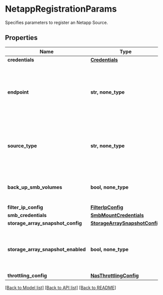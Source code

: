 # NetappRegistrationParams

Specifies parameters to register an Netapp Source.

## Properties
Name | Type | Description | Notes
------------ | ------------- | ------------- | -------------
**credentials** | [**Credentials**](Credentials.md) |  | 
**endpoint** | **str, none_type** | Specifies the Hostname or IP Address Endpoint for the Netapp Source. | 
**source_type** | **str, none_type** | Specifies the Netapp source type. Can be either kCluster or kVServer (SVM). | 
**back_up_smb_volumes** | **bool, none_type** | Specifies whether or not to back up SMB Volumes. | [optional] 
**filter_ip_config** | [**FilterIpConfig**](FilterIpConfig.md) |  | [optional] 
**smb_credentials** | [**SmbMountCredentials**](SmbMountCredentials.md) |  | [optional] 
**storage_array_snapshot_config** | [**StorageArraySnapshotConfig**](StorageArraySnapshotConfig.md) |  | [optional] 
**storage_array_snapshot_enabled** | **bool, none_type** | Specifies if storage array snapshot is enabled or not in the Source. | [optional] 
**throttling_config** | [**NasThrottlingConfig**](NasThrottlingConfig.md) |  | [optional] 

[[Back to Model list]](../README.md#documentation-for-models) [[Back to API list]](../README.md#documentation-for-api-endpoints) [[Back to README]](../README.md)


